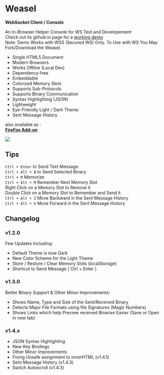 # Weasel
**WebSocket Client / Console**   

An In-Browser Helper Console for WS Test and Developement    
Check out its github.io page for a [working demo](https://mhgolkar.github.io/Weasel/)  
Note: Demo Works with WSS (Secured WS) Only. To Use with WS You May Fork/Download the Weasel.  

* Single HTML5 Document  
* Modern Browsers  
* Works Offline (Local Dev)  
* Dependency-free  
* Embeddable  
* Colorized Memory Slots  
* Supports Sub-Protocols  
* Supports Binary Communication  
* Syntax Highlighting (JSON)  
* Lightweight  
* Eye-Friendly Light / Dark Theme   
* Sent Message History   
  
also available as :  
**[FireFox Add-on](https://addons.mozilla.org/en-US/firefox/addon/websocket-weasel/)**  

[![](https://raw.githubusercontent.com/mhgolkar/Weasel/gh-pages/websocket-weasel-in-action.png)](https://mhgolkar.github.io/Weasel/) 

## Tips
`Ctrl + Enter` to Send Text Message  
`Ctrl + Alt + B` to Send Selected Binary  
`Ctrl + M` Memorize  
`Ctrl + Alt + M` Remember Next Memory Slot  
Right Click on a Memory Slot to Remove it  
Double Click on a Memory Slot to Remember and Send it   
`Ctrl + Alt + Z` Move Backward in the Sent Message History   
`Ctrl + Alt + X` Move Forward in the Sent Message History   

## Changelog
### v1.2.0
Few Updates Including:  
- Default Theme is now Dark  
- New Color Scheme for the Light Theme  
- Store / Restore / Clear Memory Slots (localStorage)  
- Shortcut to Send Message [ Ctrl + Enter ]  

### v1.3.0
Better Binary Support & Other Minor Improvements:  
- Shows Name, Type and Size of the Sent/Received Binary  
- Detects Major File Formats using file Signatures (Magic Numbers)  
- Shows Links which help Preview received Binaries Easier (Save or Open in new tab)  

### v1.4.x
- JSON Syntax Highlighting  
- New Key Bindings
- Other Minor Improvements
- Fixing Unsafe assignment to innerHTML (v1.4.1)
- Sent Message History (v1.4.3)
- Switch Autoscroll (v1.4.3)

